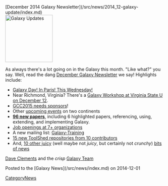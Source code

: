 <div class='newsItemHeader'>[December 2014 Galaxy Newsletter](/src/news/2014_12-galaxy-update/index.md)</div>

<div class='right'>
<a href='/src/galaxy-updates/2014_12/index.md'><img src="/src/images/logos/GalaxyUpdate200.png" alt="Galaxy Updates" width=150 /></a>
</div>

As always there's a lot going on in the Galaxy this month.  "Like what?" you say.  Well, read the dang [December Galaxy Newsletter](/src/galaxy-updates/2014_12/index.md) we say! Highlights include:

* [Galaxy Day! In Paris! This Wednesday!](/src/galaxy-updates/2014_12/index.md#galaxy-day-3-december-paris)
* Near Richmond, Virginia?  There's a [Galaxy Workshop at Virginia State U on December 12](/src/galaxy-updates/2014_12/index.md#intro-to-galaxy-workshop-dec-12-virginia-state-u).
* [GCC2015 needs sponsors](/src/galaxy-updates/2014_12/index.md#gcc2015-6-8-july-norwich-uk)!
* Other [upcoming events](/src/galaxy-updates/2014_12/index.md#other-events) on two continents
* **[96 new papers](/src/galaxy-updates/2014_12/index.md#new-papers)**, including 6 highlighted papers, referencing, using, extending, and implementing Galaxy.
* [Job openings at 7+ organizations](/src/galaxy-updates/2014_12/index.md#whos-hiring)
* A new mailing list: [Galaxy-Training](/src/galaxy-updates/2014_12/index.md#new-galaxy-training-mailing-list)
* [15 new ToolShed repositories from 10 contributors](/src/galaxy-updates/2014_12/index.md#toolshed-contributions)
* And, [10 other juicy](/src/galaxy-updates/2014_12/index.md#other-news) (well maybe not *juicy*, but certainly not *crunchy*) [bits of news](/src/galaxy-updates/2014_12/index.md#other-news)

[Dave Clements](/src/dave-clements/index.md) and the *crisp* [Galaxy Team](/src/galaxy-team/index.md)

<div class='newsItemFooter'>Posted to the [Galaxy News](/src/news/index.md) on 2014-12-01 </div>

[CategoryNews](/src/category-news/index.md)
